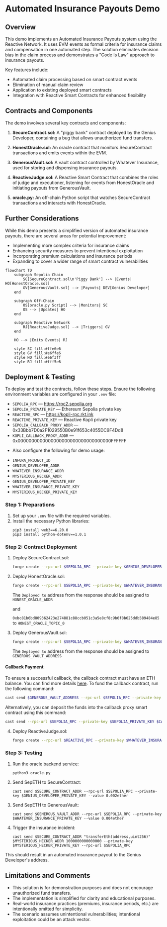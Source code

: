 # Automated Insurance Payouts Demo

## Overview

This demo implements an Automated Insurance Payouts system using the Reactive Network. It uses EVM events as formal criteria for insurance claims and compensation in one automated step. The solution eliminates decision bias in the claim process and demonstrates a "Code Is Law" approach to insurance payouts.

Key features include:
- Automated claim processing based on smart contract events
- Elimination of manual claim review
- Application to existing deployed smart contracts
- Integration with Reactive Smart Contracts for enhanced flexibility

## Contracts and Components

The demo involves several key contracts and components:

1. **SecureContract.sol:** A "piggy bank" contract deployed by the Genius Developer, containing a bug that allows unauthorized fund transfers.

2. **HonestOracle.sol:** An oracle contract that monitors SecureContract transactions and emits events within the EVM.

3. **GenerousVault.sol:** A vault contract controlled by Whatever Insurance, used for storing and dispensing insurance payouts.

4. **ReactiveJudge.sol:** A Reactive Smart Contract that combines the roles of judge and executioner, listening for events from HonestOracle and initiating payouts from GenerousVault.

5. **oracle.py:** An off-chain Python script that watches SecureContract transactions and interacts with HonestOracle.

## Further Considerations

While this demo presents a simplified version of automated insurance payouts, there are several areas for potential improvement:

- Implementing more complex criteria for insurance claims
- Enhancing security measures to prevent intentional exploitation
- Incorporating premium calculations and insurance periods
- Expanding to cover a wider range of smart contract vulnerabilities

```mermaid
flowchart TD
    subgraph Sepolia Chain
        SC[SecureContract.sol\n'Piggy Bank'] --> |Events| HO[HonestOracle.sol]
        GV[GenerousVault.sol] --> |Payouts| DEV[Genius Developer]
    end
    
    subgraph Off-Chain
        OS[oracle.py Script] --> |Monitors| SC
        OS --> |Updates| HO
    end
    
    subgraph Reactive Network
        RJ[ReactiveJudge.sol] --> |Triggers| GV
    end
    
    HO --> |Emits Events| RJ
    
    style SC fill:#ffe6e6
    style GV fill:#e6ffe6
    style HO fill:#e6f3ff
    style RJ fill:#fff5e6
```

## Deployment & Testing

To deploy and test the contracts, follow these steps. Ensure the following environment variables are configured in your `.env` file:

* `SEPOLIA_RPC` — https://rpc2.sepolia.org
* `SEPOLIA_PRIVATE_KEY` — Ethereum Sepolia private key
* `REACTIVE_RPC` — https://kopli-rpc.rkt.ink
* `REACTIVE_PRIVATE_KEY` — Reactive Kopli private key
* `SEPOLIA_CALLBACK_PROXY_ADDR` — 0x33Bbb7D0a2F1029550B0e91f653c4055DC9F4Dd8
* `KOPLI_CALLBACK_PROXY_ADDR` — 0x0000000000000000000000000000000000FFFFFF

- Also configure the following for demo usage:
* `INFURA_PROJECT_ID`
* `GENIUS_DEVELOPER_ADDR`
* `WHATEVER_INSURANCE_ADDR`
* `MYSTERIOUS_HECKER_ADDR`
* `GENIUS_DEVELOPER_PRIVATE_KEY`
* `WHATEVER_INSURANCE_PRIVATE_KEY`
* `MYSTERIOUS_HECKER_PRIVATE_KEY`

### Step 1: Preparations

1. Set up your `.env` file with the required variables.
2. Install the necessary Python libraries:
   ```
   pip3 install web3==6.20.0
   pip3 install python-dotenv==1.0.1
   ```

### Step 2: Contract Deployment

1. Deploy SecureContract.sol:

   ```bash
   forge create --rpc-url $SEPOLIA_RPC --private-key $GENIUS_DEVELOPER_PRIVATE_KEY src/demos/automated-insurance-payouts/SecureContract.sol:SecureContract
   ```

2. Deploy HonestOracle.sol:

   ```bash
   forge create --rpc-url $SEPOLIA_RPC --private-key $WHATEVER_INSURANCE_PRIVATE_KEY src/demos/automated-insurance-payouts/HonestOracle.sol:HonestOracle
   ```
    The `Deployed to` address from the response should be assigned to `HONEST_ORACLE_ADDR`

    and 

    `0xbc81b6bd809362423e274881c88ccb051c3a5e8cf8c9b6f8b625ddb589484e85` to `HONEST_ORACLE_TOPIC_0`

3. Deploy GenerousVault.sol:

   ```bash
   forge create --rpc-url $SEPOLIA_RPC --private-key $WHATEVER_INSURANCE_PRIVATE_KEY src/demos/automated-insurance-payouts/GenerousVault.sol:GenerousVault --constructor-args 0x0000000000000000000000000000000000000000
   ```
    The `Deployed to` address from the response should be assigned to `GENEROUS_VAULT_ADDRESS`

#### Callback Payment

To ensure a successful callback, the callback contract must have an ETH balance. You can find more details [here](https://dev.reactive.network/system-contract#callback-payments). To fund the callback contract, run the following command:

```bash
cast send $GENEROUS_VAULT_ADDRESS --rpc-url $SEPOLIA_RPC --private-key $SEPOLIA_PRIVATE_KEY --value 0.1ether
```

Alternatively, you can deposit the funds into the callback proxy smart contract using this command:

```bash
cast send --rpc-url $SEPOLIA_RPC --private-key $SEPOLIA_PRIVATE_KEY $CALLBACK_PROXY_ADDR "depositTo(address)" $CALLBACK_ADDR --value 0.1ether
```



4. Deploy ReactiveJudge.sol:

   ```bash
   forge create --rpc-url $REACTIVE_RPC --private-key $WHATEVER_INSURANCE_PRIVATE_KEY src/demos/automated-insurance-payouts/ReactiveJudge.sol:ReactiveJudge --constructor-args $SYSTEM_CONTRACT_ADDR $HONEST_ORACLE_ADDR $HONEST_ORACLE_TOPIC_0 $GENEROUS_VAULT_ADDR
   ```

### Step 3: Testing

1. Run the oracle backend service:
   ```
   python3 oracle.py
   ```

2. Send SepETH to SecureContract:
   ```
   cast send $SECURE_CONTRACT_ADDR --rpc-url $SEPOLIA_RPC --private-key $GENIUS_DEVELOPER_PRIVATE_KEY --value 0.002ether
   ```

3. Send SepETH to GenerousVault:
   ```
   cast send $GENEROUS_VAULT_ADDR --rpc-url $SEPOLIA_RPC --private-key $WHATEVER_INSURANCE_PRIVATE_KEY --value 0.004ether
   ```

4. Trigger the insurance incident:
   ```
   cast send $SECURE_CONTRACT_ADDR "transferEth(address,uint256)" $MYSTERIOUS_HECKER_ADDR 1000000000000000 --private-key $MYSTERIOUS_HECKER_PRIVATE_KEY --rpc-url $SEPOLIA_RPC
   ```

This should result in an automated insurance payout to the Genius Developer's address.

## Limitations and Comments

- This solution is for demonstration purposes and does not encourage unauthorized fund transfers.
- The implementation is simplified for clarity and educational purposes.
- Real-world insurance practices (premiums, insurance periods, etc.) are intentionally omitted for simplicity.
- The scenario assumes unintentional vulnerabilities; intentional exploitation could be an attack vector.
